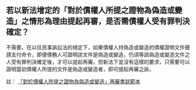 ## 若以新法增定的「對於債權人所提之證物為偽造或變造」之情形為理由提起再審，是否需債權人受有罪判決確定？

不需要。在以往民事訴訟法的規定下，如果債權人持偽造或變造的債權證明文件聲請支付命令，即便債務人可證明該文件是偽造或變造，仍須等該偽造或變造文件之人受有罪判決確定後，才可以提起再審。但新法下並沒有這樣的要求，只需要可以證明當初債權人所提的文件是偽造或變造者，即可提起再審之訴。

註： [「對於債權人所提之證物為偽造或變造」再審書狀範本](files/fake.docx)